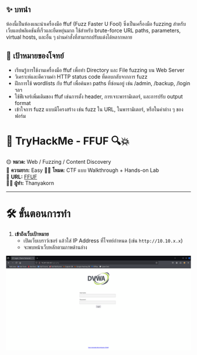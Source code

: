## ✨ บทนำ
ห้องนี้เป็นห้องแนะนำเครื่องมือ ffuf (Fuzz Faster U Fool) ซึ่งเป็นเครื่องมือ fuzzing สำหรับเว็บแอปพลิเคชันที่เร็วและยืดหยุ่นมาก ใช้สำหรับ brute-force URL paths, parameters, virtual hosts, และอื่น ๆ ผ่านคำสั่งที่สามารถปรับแต่งได้หลากหลาย

## 🎯 เป้าหมายของโจทย์
- เรียนรู้การใช้งานเครื่องมือ ffuf เพื่อทำ Directory และ File fuzzing บน Web Server
- วิเคราะห์และตีความค่า HTTP status code ที่ตอบกลับจากการ fuzz
- ฝึกการใช้ wordlists กับ ffuf เพื่อค้นหา paths ที่ซ่อนอยู่ เช่น /admin, /backup, /login ฯลฯ
- ใช้ฟีเจอร์เพิ่มเติมของ ffuf เช่นการตั้ง header, การเจาะพารามิเตอร์, และการปรับ output format
- เข้าใจการ fuzz แบบมีโครงสร้าง เช่น fuzz ใน URL, ในพารามิเตอร์, หรือในค่าต่าง ๆ ของฟอร์ม

# 🧠 TryHackMe - FFUF 🔍💥

🟡 **หมวด:** Web / Fuzzing / Content Discovery  
🧩 **ความยาก:** Easy
🕵️‍♂️ **โหมด:** CTF แบบ Walkthrough + Hands-on Lab  
🔗 **URL:** [FFUF](https://tryhackme.com/room/ffuf)  
👨‍💻 **ผู้ทำ:** Thanyakorn

---

# 🛠️ ขั้นตอนการทำ

1. **เข้าถึงเว็บเป้าหมาย**
   - เปิดเว็บเบราว์เซอร์ แล้วใส่ IP Address ที่โจทย์กำหนด (เช่น `http://10.10.x.x`)
   - จะพบหน้าเว็บหลักตามภาพด้านล่าง

![Web](images/1-1.png)
